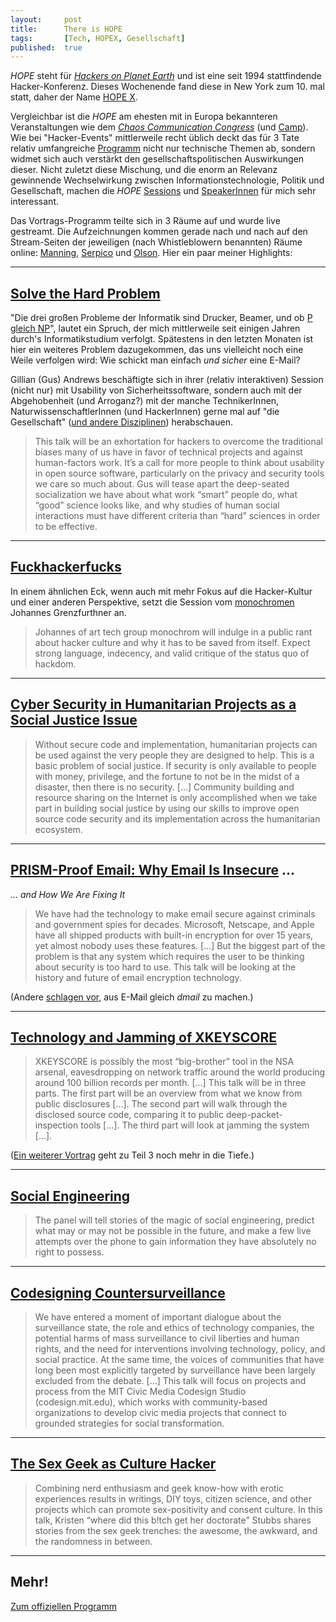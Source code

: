 ```yaml
---
layout: 	post
title: 		There is HOPE
tags: 		[Tech, HOPEX, Gesellschaft]
published: 	true
---
```


*HOPE* steht für *[Hackers on Planet Earth](https://en.wikipedia.org/wiki/Hackers_on_Planet_Earth)* und ist eine seit 1994 stattfindende Hacker-Konferenz. Dieses Wochenende fand diese in New York zum 10. mal statt, daher der Name [HOPE X](http://x.hope.net).

Vergleichbar ist die *HOPE* am ehesten mit in Europa bekannteren Veranstaltungen wie dem *[Chaos Communication Congress](https://en.wikipedia.org/wiki/Chaos_Communication_Congress)* (und [Camp](https://en.wikipedia.org/wiki/Chaos_Communication_Camp)). Wie bei "Hacker-Events" mittlerweile recht üblich deckt das für 3 Tate relativ umfangreiche [Programm](http://x.hope.net/grid.html) nicht nur technische Themen ab, sondern widmet sich auch verstärkt den gesellschaftspolitischen Auswirkungen dieser. Nicht zuletzt diese Mischung, und die enorm an Relevanz gewinnende Wechselwirkung zwischen Informationstechnologie, Politik und Gesellschaft, machen die *HOPE* [Sessions](http://x.hope.net/schedule.html) und [SpeakerInnen](http://x.hope.net/speakers.html) für mich sehr interessant.

Das Vortrags-Programm teilte sich in 3 Räume auf und wurde live gestreamt. Die Aufzeichnungen kommen gerade nach und nach auf den Stream-Seiten der jeweiligen (nach Whistleblowern benannten) Räume online: [Manning](http://new.livestream.com/internetsociety/hopex1), [Serpico](http://new.livestream.com/internetsociety2/hopex2) und [Olson](http://new.livestream.com/internetsociety3/hopex3). Hier ein paar meiner Highlights:

---

## [Solve the Hard Problem](http://x.hope.net/schedule.html#solvetheha)

"Die drei großen Probleme der Informatik sind Drucker, Beamer, und ob [P gleich NP](https://de.wikipedia.org/wiki/P-NP-Problem)", lautet ein Spruch, der mich mittlerweile seit einigen Jahren durch's Informatikstudium verfolgt. Spätestens in den letzten Monaten ist hier ein weiteres Problem dazugekommen, das uns vielleicht noch eine Weile verfolgen wird: Wie schickt man einfach *und sicher* eine E-Mail?

Gillian (Gus) Andrews beschäftigte sich in ihrer (relativ interaktiven) Session (nicht nur) mit Usability von Sicherheitssoftware, sondern auch  mit der Abgehobenheit (und Arroganz?) mit der manche TechnikerInnen, NaturwissenschaftlerInnen (und HackerInnen) gerne mal auf "die Gesellschaft" ([und andere Disziplinen](http://xkcd.com/435/)) herabschauen.

<blockquote>This talk will be an exhortation for hackers to overcome the traditional biases many of us have in favor of technical projects and against human-factors work. It’s a call for more people to think about usability in open source software, particularly on the privacy and security tools we care so much about. Gus will tease apart the deep-seated socialization we have about what work “smart” people do, what “good” science looks like, and why studies of human social interactions must have different criteria than “hard” sciences in order to be effective.</blockquote>

---

## [Fuckhackerfucks](http://x.hope.net/schedule.html#fuckhacker)

In einem ähnlichen Eck, wenn auch mit mehr Fokus auf die Hacker-Kultur und einer anderen Perspektive, setzt die Session vom [monochromen](http://monochrom.at) Johannes Grenzfurthner an. 

<blockquote>Johannes of art tech group monochrom will indulge in a public rant about hacker culture and why it has to be saved from itself. Expect strong language, indecency, and valid critique of the status quo of hackdom.</blockquote>

---

## [Cyber Security in Humanitarian Projects as a Social Justice Issue](http://x.hope.net/schedule.html#cybersecur)

<blockquote>Without secure code and implementation, humanitarian projects can be used against the very people they are designed to help. This is a basic problem of social justice. If security is only available to people with money, privilege, and the fortune to not be in the midst of a disaster, then there is no security. […] Community building and resource sharing on the Internet is only accomplished when we take part in building social justice by using our skills to improve open source code security and its implementation across the humanitarian ecosystem.</blockquote>

---

## [PRISM-Proof Email: Why Email Is Insecure](http://x.hope.net/schedule.html#prismproof) …
*… and How We Are Fixing It*

<blockquote>We have had the technology to make email secure against criminals and government spies for decades. Microsoft, Netscape, and Apple have all shipped products with built-in encryption for over 15 years, yet almost nobody uses these features. […] But the biggest part of the problem is that any system which requires the user to be thinking about security is too hard to use. This talk will be looking at the history and future of email encryption technology.</blockquote>

(Andere [schlagen vor](http://x.hope.net/schedule.html#darkmail), aus E-Mail gleich *dmail* zu machen.)

---

## [Technology and Jamming of XKEYSCORE](http://x.hope.net/schedule.html#technology)

<blockquote>XKEYSCORE is possibly the most “big-brother” tool in the NSA arsenal, eavesdropping on network traffic around the world producing around 100 billion records per month. […] This talk will be in three parts. The first part will be an overview from what we
know from public disclosures […]. The second part will walk through the disclosed source code, comparing it to public deep-packet-inspection tools […]. The third part will look at jamming the system […].</blockquote>

([Ein weiterer Vortrag](http://x.hope.net/schedule.html#thisisthex) geht zu Teil 3 noch mehr in die Tiefe.)

---

## [Social Engineering](http://x.hope.net/schedule.html#socialengi)

<blockquote>The panel will tell stories of the magic of social engineering, predict what may or may not be possible in the future, and make a few live attempts over the phone to gain information they have absolutely no right to possess.</blockquote>

---

## [Codesigning Countersurveillance](http://x.hope.net/schedule.html#codesignin)

<blockquote>We have entered a moment of important dialogue about the surveillance state, the role and ethics of technology companies, the potential harms of mass surveillance to civil liberties and human rights, and the need for interventions involving technology, policy, and social practice. At the same time, the voices of communities that have long been most explicitly targeted by surveillance have been largely excluded from the debate. […] This talk will focus on projects and process from the MIT Civic Media Codesign Studio (codesign.mit.edu), which works with community-based organizations to develop civic media projects that connect to grounded strategies for social transformation.</blockquote>

---

## [The Sex Geek as Culture Hacker](http://x.hope.net/schedule.html#thesexgeek)

<blockquote> Combining nerd enthusiasm and geek know-how with erotic experiences results in writings, DIY toys, citizen science, and other projects which can promote sex-positivity and consent culture. In this talk, Kristen “where did this b!tch get her doctorate” Stubbs shares stories from the sex geek trenches: the awesome, the awkward, and the randomness in between.</blockquote>

---

## Mehr!

[Zum offiziellen Programm](http://x.hope.net/grid.html)












